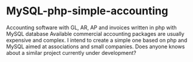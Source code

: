 # MySQL-php-simple-accounting
Accounting software with GL, AR, AP and invoices written in php with MySQL database
Available commercial accounting packages are usually expensive and complex. I intend to create a simple one based on php and MySQL aimed at associations and small companies. Does anyone knows about a similar project currently under development?
